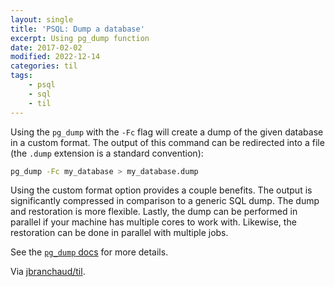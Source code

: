 ```yaml
---
layout: single
title: 'PSQL: Dump a database'
excerpt: Using pg_dump function
date: 2017-02-02
modified: 2022-12-14
categories: til
tags:
    - psql
    - sql
    - til
---
```


Using the `pg_dump` with the `-Fc` flag will create a dump of the given
database in a custom format. The output of this command can be redirected
into a file (the `.dump` extension is a standard convention):

```bash
pg_dump -Fc my_database > my_database.dump
```

Using the custom format option provides a couple benefits. The output is
significantly compressed in comparison to a generic SQL dump. The dump and
restoration is more flexible. Lastly, the dump can be performed in parallel
if your machine has multiple cores to work with. Likewise, the restoration
can be done in parallel with multiple jobs.

See the
[`pg_dump` docs](http://www.postgresql.org/docs/current/static/app-pgdump.html)
for more details.

Via [jbranchaud/til](https://github.com/jbranchaud/til).

